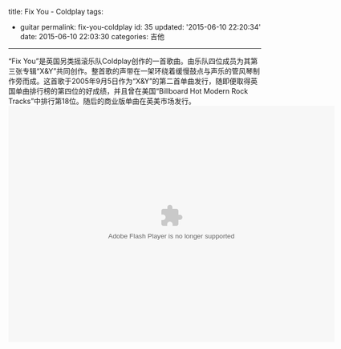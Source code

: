 title: Fix You - Coldplay
tags: 
  - guitar
permalink: fix-you-coldplay
id: 35
updated: '2015-06-10 22:20:34'
date: 2015-06-10 22:03:30
categories: 吉他
---

“Fix You”是英国另类摇滚乐队Coldplay创作的一首歌曲。由乐队四位成员为其第三张专辑“X&Y”共同创作。<!--more-->整首歌的声带在一架环绕着缓慢鼓点与声乐的管风琴制作旁而成。这首歌于2005年9月5日作为“X&Y”的第二首单曲发行，随即便取得英国单曲排行榜的第四位的好成绩，并且曾在美国“Billboard Hot Modern Rock Tracks”中排行第18位。随后的商业版单曲在英美市场发行。<embed wmode="window" flashvars="vid=g01369eo2gp&amp;tpid=3&amp;showend=1&amp;showcfg=1&amp;searchbar=1&amp;shownext=1&amp;list=2&amp;autoplay=1&amp;ptag=user_qzone_qq_com%7Cu&amp;outhost=http%3A%2F%2Fv.qq.com%2Fpage%2Fg%2Fg%2Fp%2Fg01369eo2gp.html&amp;refer=http%3A%2F%2Fv.qq.com%2Fu%2Fvideos%2F&amp;openbc=0&amp;title=%20Fix%20You%20-%20Coldplay" src="http://imgcache.qq.com/tencentvideo_v1/player/TencentPlayer.swf?max_age=86400&amp;v=20140714" quality="high" name="tenvideo_flash_player_1433945002439" id="tenvideo_flash_player_1433945002439" bgcolor="#000000" width="650px" height="472px" align="middle" allowscriptaccess="always" allowfullscreen="true" type="application/x-shockwave-flash" pluginspage="http://get.adobe.com/cn/flashplayer/">